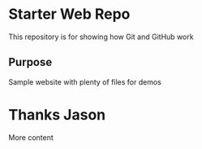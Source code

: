 # Starter Web Repo

This repository is for showing how Git and GitHub work

## Purpose

Sample website with plenty of files for demos

# Thanks Jason

More content
